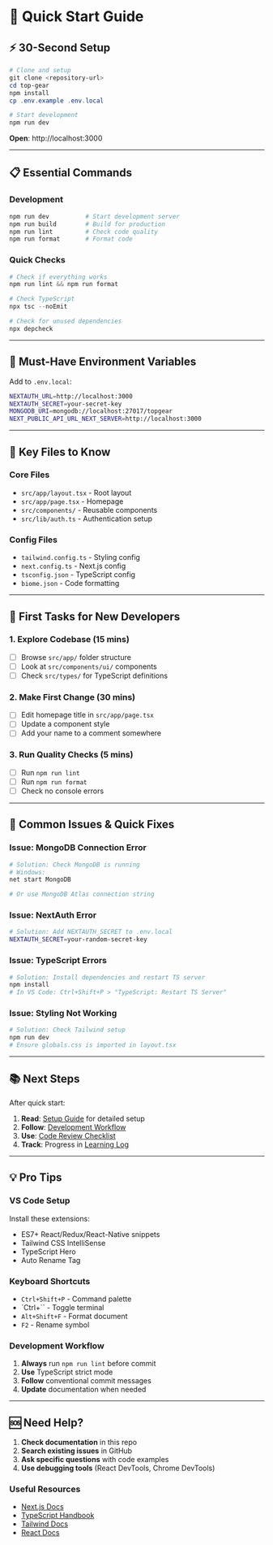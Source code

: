 # 🚀 Quick Start Guide

## ⚡ 30-Second Setup

```powershell
# Clone and setup
git clone <repository-url>
cd top-gear
npm install
cp .env.example .env.local

# Start development
npm run dev
```

**Open**: http://localhost:3000

---

## 📋 Essential Commands

### Development
```powershell
npm run dev          # Start development server
npm run build        # Build for production
npm run lint         # Check code quality
npm run format       # Format code
```

### Quick Checks
```powershell
# Check if everything works
npm run lint && npm run format

# Check TypeScript
npx tsc --noEmit

# Check for unused dependencies
npx depcheck
```

---

## 🔧 Must-Have Environment Variables

Add to `.env.local`:
```bash
NEXTAUTH_URL=http://localhost:3000
NEXTAUTH_SECRET=your-secret-key
MONGODB_URI=mongodb://localhost:27017/topgear
NEXT_PUBLIC_API_URL_NEXT_SERVER=http://localhost:3000
```

---

## 📁 Key Files to Know

### Core Files
- `src/app/layout.tsx` - Root layout
- `src/app/page.tsx` - Homepage
- `src/components/` - Reusable components
- `src/lib/auth.ts` - Authentication setup

### Config Files
- `tailwind.config.ts` - Styling config
- `next.config.ts` - Next.js config
- `tsconfig.json` - TypeScript config
- `biome.json` - Code formatting

---

## 🎯 First Tasks for New Developers

### 1. Explore Codebase (15 mins)
- [ ] Browse `src/app/` folder structure
- [ ] Look at `src/components/ui/` components
- [ ] Check `src/types/` for TypeScript definitions

### 2. Make First Change (30 mins)
- [ ] Edit homepage title in `src/app/page.tsx`
- [ ] Update a component style
- [ ] Add your name to a comment somewhere

### 3. Run Quality Checks (5 mins)
- [ ] Run `npm run lint`
- [ ] Run `npm run format`
- [ ] Check no console errors

---

## 🚨 Common Issues & Quick Fixes

### Issue: MongoDB Connection Error
```bash
# Solution: Check MongoDB is running
# Windows:
net start MongoDB

# Or use MongoDB Atlas connection string
```

### Issue: NextAuth Error
```bash
# Solution: Add NEXTAUTH_SECRET to .env.local
NEXTAUTH_SECRET=your-random-secret-key
```

### Issue: TypeScript Errors
```bash
# Solution: Install dependencies and restart TS server
npm install
# In VS Code: Ctrl+Shift+P > "TypeScript: Restart TS Server"
```

### Issue: Styling Not Working
```bash
# Solution: Check Tailwind setup
npm run dev
# Ensure globals.css is imported in layout.tsx
```

---

## 📚 Next Steps

After quick start:
1. **Read**: [Setup Guide](./SETUP_GUIDE.md) for detailed setup
2. **Follow**: [Development Workflow](./DEVELOPMENT_WORKFLOW.md)
3. **Use**: [Code Review Checklist](./CODE_REVIEW_CHECKLIST.md)
4. **Track**: Progress in [Learning Log](./LEARNING_LOG.md)

---

## 💡 Pro Tips

### VS Code Setup
Install these extensions:
- ES7+ React/Redux/React-Native snippets
- Tailwind CSS IntelliSense
- TypeScript Hero
- Auto Rename Tag

### Keyboard Shortcuts
- `Ctrl+Shift+P` - Command palette
- `Ctrl+`` - Toggle terminal
- `Alt+Shift+F` - Format document
- `F2` - Rename symbol

### Development Workflow
1. **Always** run `npm run lint` before commit
2. **Use** TypeScript strict mode
3. **Follow** conventional commit messages
4. **Update** documentation when needed

---

## 🆘 Need Help?

1. **Check documentation** in this repo
2. **Search existing issues** in GitHub
3. **Ask specific questions** with code examples
4. **Use debugging tools** (React DevTools, Chrome DevTools)

### Useful Resources
- [Next.js Docs](https://nextjs.org/docs)
- [TypeScript Handbook](https://www.typescriptlang.org/docs/)
- [Tailwind Docs](https://tailwindcss.com/docs)
- [React Docs](https://react.dev/)
